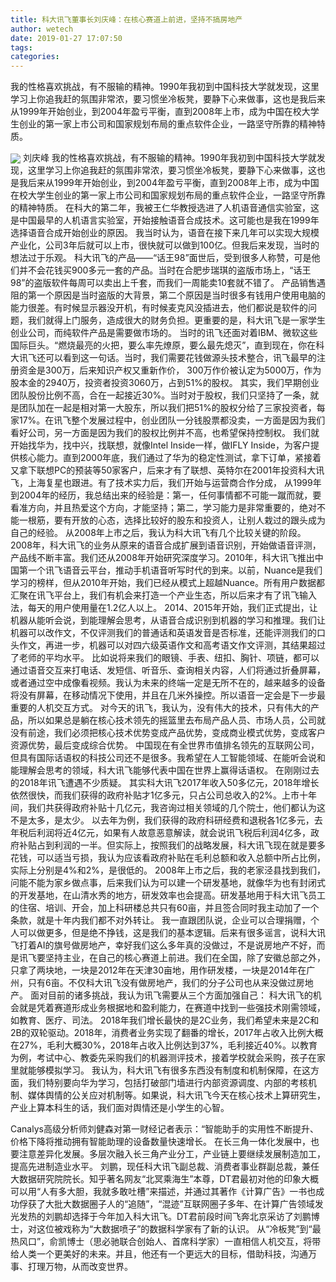```yaml
---
title: 科大讯飞董事长刘庆峰：在核心赛道上前进，坚持不搞房地产
author: wetech
date: 2019-01-27 17:07:50
tags: 
categories: 
---
```

我的性格喜欢挑战，有不服输的精神。1990年我初到中国科技大学就发现，这里学习上你追我赶的氛围非常浓，要习惯坐冷板凳，要静下心来做事，这也是我后来从1999年开始创业，到2004年盈亏平衡，直到2008年上市，成为中国在校大学生创业的第一家上市公司和国家规划布局的重点软件企业，一路坚守所靠的精神特质。
<!-- more -->
<img align="center" border="0" src="https://imgcdn.yicai.com/uppics/images/2019/01/70d51d99b2edc53ee71faeb0a3f0dc54.jpg" />
刘庆峰
我的性格喜欢挑战，有不服输的精神。1990年我初到中国科技大学就发现，这里学习上你追我赶的氛围非常浓，要习惯坐冷板凳，要静下心来做事，这也是我后来从1999年开始创业，到2004年盈亏平衡，直到2008年上市，成为中国在校大学生创业的第一家上市公司和国家规划布局的重点软件企业，一路坚守所靠的精神特质。
在科大的第二年，我被王仁华教授选进了人机语音通信实验室，这是中国最早的人机语言实验室，开始接触语音合成技术。这可能也是我在1999年选择语音合成开始创业的原因。
我当时认为，语音在接下来几年可以实现大规模产业化，公司3年后就可以上市，很快就可以做到100亿。但我后来发现，当时的想法过于乐观。
科大讯飞的产品——“话王98”面世后，受到很多人称赞，可是他们并不会花钱买900多元一套的产品。当时在合肥步瑞琪的盗版市场上，“话王98”的盗版软件每周可以卖出上千套，而我们一周能卖10套就不错了。
产品销售遇阻的第一个原因是当时盗版的大背景，第二个原因是当时很多有钱用户使用电脑的能力很差。有时候显示器没开机，有时候麦克风没插进去，他们都说是软件的问题，我们就得上门服务，造成很大的财务负担。更重要的是，科大讯飞是一家学生创业公司，而纯软件产品是需要做市场的。
当时的讯飞还面对着IBM、微软这些国际巨头。“燃烧最亮的火把，要么率先燎原，要么最先熄灭”，直到现在，你在科大讯飞还可以看到这一句话。当时，我们需要花钱做源头技术整合，讯飞最早的注册资金是300万，后来知识产权又重新作价， 300万作价被认定为5000万，作为股本金的2940万，投资者投资3060万，占到51%的股权。
其实，我们早期创业团队股份比例不高，合在一起接近30%。当时对于股权，我们只坚持了一条，就是团队加在一起是相对第一大股东，所以我们把51%的股权分给了三家投资者，每家17%。在讯飞整个发展过程中，创业团队一分钱股票都没卖，一方面是因为我们看好公司，另一方面是因为我们的股权比例并不高，也希望保持控制权。
我们就开始找华为，找中兴，找联想，就像Intel Inside一样，做IFLY Inside，为客户提供核心能力。直到2000年底，我们通过了华为的稳定性测试，拿下订单，紧接着又拿下联想PC的预装等50家客户，后来才有了联想、英特尔在2001年投资科大讯飞，上海复星也跟进。有了技术实力后，我们开始与运营商合作分成，
从1999年到2004年的经历，我总结出来的经验是：第一，任何事情都不可能一蹴而就，要看准方向，并且热爱这个方向，才能坚持；第二，学习能力是非常重要的，绝对不能一根筋，要有开放的心态，选择比较好的股东和投资人，让别人栽过的跟头成为自己的经验。
从2008年上市之后，我认为科大讯飞有几个比较关键的阶段。
2008年，科大讯飞的业务从原来的语音合成扩展到语音识别，开始做语音评测，产品线不断丰富。我们还从2008年开始研究深度学习。2010年，科大讯飞推出中国第一个讯飞语音云平台，推动手机语音听写时代的到来。以前，Nuance是我们学习的榜样，但从2010年开始，我们已经从模式上超越Nuance。所有用户数据都汇聚在讯飞平台上，我们有机会来打造一个产业生态，所以后来才有了讯飞输入法，每天的用户使用量在1.2亿人以上。
2014、2015年开始，我们正式提出，让机器从能听会说，到能理解会思考，从语音合成识别到机器的学习和推理。我们让机器可以改作文，不仅评测我们的普通话和英语发音是否标准，还能评测我们的口头作文，再进一步，机器可以对四六级英语作文和高考语文作文评测，其结果超过了老师的平均水平。
比如说将来我们的眼镜、手表、纽扣、胸针、项链，都可以通过语音交互来打电话、发短信、听音乐、查询相关内容，人们将通过折叠屏幕，或者通过空中成像看视频。我认为未来的终端一定是无所不在的，越来越多的设备将没有屏幕，在移动情况下使用，并且在几米外操控。所以语音一定会是下一步最重要的人机交互方式。
对今天的讯飞，我认为，没有伟大的技术，只有伟大的产品，所以如果总是躺在核心技术领先的摇篮里去布局产品人员、市场人员，公司就没有前途，我们必须把核心技术优势变成产品优势，变成商业模式优势，变成客户资源优势，最后变成综合优势。
中国现在有全世界市值排名领先的互联网公司，但具有国际话语权的科技公司还不是很多。我希望在人工智能领域、在能听会说和能理解会思考的领域，科大讯飞能够代表中国在世界上赢得话语权。
在刚刚过去的2018年讯飞遭遇不少质疑。
其实科大讯飞2017年收入50多亿元，2018年增长依然很快，而我们获得的政府补贴才1亿多元，只占公司总收入的2%。上市十年间，我们共获得政府补贴十几亿元，我咨询过相关领域的几个院士，他们都认为这不是太多，是太少。
以去年为例，我们获得的政府科研经费和退税各1亿多元，去年税后利润将近4亿元，如果有人故意恶意解读，就会说讯飞税后利润4亿多，政府补贴占到利润的一半。但实际上，按照我们的战略发展，科大讯飞现在就是要多花钱，可以适当亏损，我认为应该看政府补贴在毛利总额和收入总额中所占比例，实际上分别是4%和2%，是很低的。
2008年上市之后，我的老家泾县找到我们，问能不能为家乡做点事，后来我们认为可以建一个研发基地，就像华为也有封闭式的开发基地，在山清水秀的地方，研发效率也会提高。研发基地用于科大讯飞员工的住宿、培训、开会，加上科研楼总共只有60亩，并且签合同时我主动加了一个条款，就是十年内我们都不对外转让。
我一直跟团队说，企业可以合理捐赠，个人可以做更多，但是绝不挣钱，这是我们的基本逻辑。后来有很多谣言，说科大讯飞打着AI的旗号做房地产，幸好我们这么多年真的没做过，不是说房地产不好，而是讯飞要坚持主业，在自己的核心赛道上前进。我们在全国，除了安徽总部之外，只拿了两块地，一块是2012年在天津30亩地，用作研发楼，一块是2014年在广州，只有6亩。不仅科大讯飞没有做房地产，我们的分子公司也从来没做过房地产。
面对目前的诸多挑战，我认为讯飞需要从三个方面加强自己：
科大讯飞的机会就是凭着赛道形成业务根据地和盈利能力，在赛道中找到一些强技术刚需领域，如教育、医疗、司法。
2018年我们增长最快的是2C业务，我们希望未来是2C和2B的双轮驱动。2018年，消费者业务实现了翻番的增长，2017年占收入比例大概在27%，毛利大概30%，2018年占收入比例达到37%，毛利接近40%。以教育为例，考试中心、教委先采购我们的机器测评技术，接着学校就会采购，孩子在家里就能够模拟学习。
我认为，科大讯飞有很多东西没有制度和机制保障，在这方面，我们特别要向华为学习，包括打破部门墙进行内部资源调度、内部的考核机制、媒体舆情的公关应对机制等。如果说，科大讯飞今天在核心技术上算研究生，产业上算本科生的话，我们面对舆情还是小学生的心智。
 
 
Canalys高级分析师刘健森对第一财经记者表示：“智能助手的实用性不断提升、价格下降将推动拥有智能助理的设备数量快速增长。
在长三角一体化发展中，也要注意差异化发展。多层次融入长三角产业分工，产业链上要继续发展制造加工，提高先进制造业水平。
刘鹏，现任科大讯飞副总裁、消费者事业群副总裁，兼任大数据研究院院长。知乎著名网友“北冥乘海生”本尊，DT君最初对他的印象大概可以用“人有多大胆，我就多敢吐槽”来描述，并通过其著作《计算广告》一书也成功俘获了大批大数据圈子人的“追随”，“混迹”互联网圈子多年、在计算广告领域发光发热的刘鹏却选择于今年加入科大讯飞。DT君前段时间飞奔北京采访了刘鹏博士，对这位被戏称为“大数据喷子”的数据科学家有了新的认识。
从“冷板凳”到“最热风口”，俞凯博士（思必驰联合创始人、首席科学家）一直相信人机交互，将带给人类一个更美好的未来。并且，他还有一个更远大的目标，借助科技，沟通万事、打理万物，从而改变世界。
